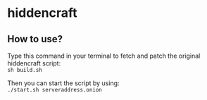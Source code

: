 # hiddencraft

## How to use?

Type this command in your terminal to fetch and patch the original hiddencraft script:    
```sh build.sh```


Then you can start the script by using:    
```./start.sh serveraddress.onion```
